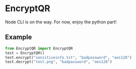 # EncryptQR

Node CLI is on the way. For now, enjoy the python part!
## Example
```python
from EncryptQR import EncryptQR
test = EncryptQR()
test.encrypt("sensitiveinfo.txt", "badpassword", "aes128")
test.decrypt("test.png", "badpassword", "aes128")
```
